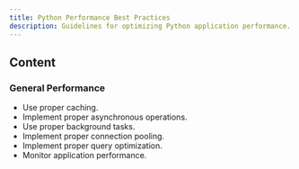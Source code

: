 ```yaml
---
title: Python Performance Best Practices
description: Guidelines for optimizing Python application performance.
---
```


## Content

### General Performance
- Use proper caching.
- Implement proper asynchronous operations.
- Use proper background tasks.
- Implement proper connection pooling.
- Implement proper query optimization.
- Monitor application performance.
